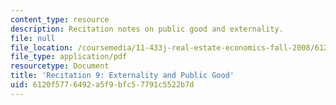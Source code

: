```yaml
---
content_type: resource
description: Recitation notes on public good and externality.
file: null
file_location: /coursemedia/11-433j-real-estate-economics-fall-2008/6120f5776492a5f9bfc57791c5522b7d_rec9_2008.pdf
file_type: application/pdf
resourcetype: Document
title: 'Recitation 9: Externality and Public Good'
uid: 6120f577-6492-a5f9-bfc5-7791c5522b7d
---
```

